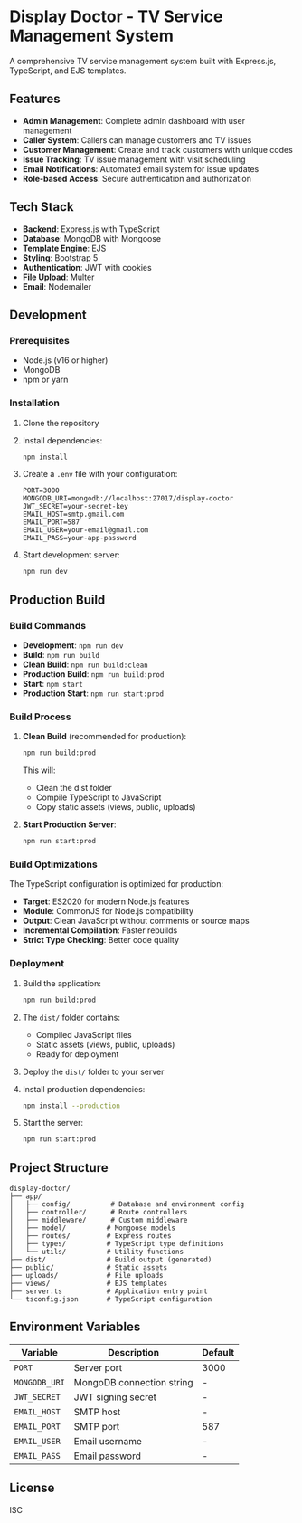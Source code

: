 # Display Doctor - TV Service Management System

A comprehensive TV service management system built with Express.js, TypeScript, and EJS templates.

## Features

- **Admin Management**: Complete admin dashboard with user management
- **Caller System**: Callers can manage customers and TV issues
- **Customer Management**: Create and track customers with unique codes
- **Issue Tracking**: TV issue management with visit scheduling
- **Email Notifications**: Automated email system for issue updates
- **Role-based Access**: Secure authentication and authorization

## Tech Stack

- **Backend**: Express.js with TypeScript
- **Database**: MongoDB with Mongoose
- **Template Engine**: EJS
- **Styling**: Bootstrap 5
- **Authentication**: JWT with cookies
- **File Upload**: Multer
- **Email**: Nodemailer

## Development

### Prerequisites

- Node.js (v16 or higher)
- MongoDB
- npm or yarn

### Installation

1. Clone the repository
2. Install dependencies:
   ```bash
   npm install
   ```

3. Create a `.env` file with your configuration:
   ```
   PORT=3000
   MONGODB_URI=mongodb://localhost:27017/display-doctor
   JWT_SECRET=your-secret-key
   EMAIL_HOST=smtp.gmail.com
   EMAIL_PORT=587
   EMAIL_USER=your-email@gmail.com
   EMAIL_PASS=your-app-password
   ```

4. Start development server:
   ```bash
   npm run dev
   ```

## Production Build

### Build Commands

- **Development**: `npm run dev`
- **Build**: `npm run build`
- **Clean Build**: `npm run build:clean`
- **Production Build**: `npm run build:prod`
- **Start**: `npm start`
- **Production Start**: `npm run start:prod`

### Build Process

1. **Clean Build** (recommended for production):
   ```bash
   npm run build:prod
   ```
   This will:
   - Clean the dist folder
   - Compile TypeScript to JavaScript
   - Copy static assets (views, public, uploads)

2. **Start Production Server**:
   ```bash
   npm run start:prod
   ```

### Build Optimizations

The TypeScript configuration is optimized for production:

- **Target**: ES2020 for modern Node.js features
- **Module**: CommonJS for Node.js compatibility
- **Output**: Clean JavaScript without comments or source maps
- **Incremental Compilation**: Faster rebuilds
- **Strict Type Checking**: Better code quality

### Deployment

1. Build the application:
   ```bash
   npm run build:prod
   ```

2. The `dist/` folder contains:
   - Compiled JavaScript files
   - Static assets (views, public, uploads)
   - Ready for deployment

3. Deploy the `dist/` folder to your server

4. Install production dependencies:
   ```bash
   npm install --production
   ```

5. Start the server:
   ```bash
   npm run start:prod
   ```

## Project Structure

```
display-doctor/
├── app/
│   ├── config/          # Database and environment config
│   ├── controller/      # Route controllers
│   ├── middleware/      # Custom middleware
│   ├── model/          # Mongoose models
│   ├── routes/         # Express routes
│   ├── types/          # TypeScript type definitions
│   └── utils/          # Utility functions
├── dist/               # Build output (generated)
├── public/             # Static assets
├── uploads/            # File uploads
├── views/              # EJS templates
├── server.ts           # Application entry point
└── tsconfig.json       # TypeScript configuration
```

## Environment Variables

| Variable | Description | Default |
|----------|-------------|---------|
| `PORT` | Server port | 3000 |
| `MONGODB_URI` | MongoDB connection string | - |
| `JWT_SECRET` | JWT signing secret | - |
| `EMAIL_HOST` | SMTP host | - |
| `EMAIL_PORT` | SMTP port | 587 |
| `EMAIL_USER` | Email username | - |
| `EMAIL_PASS` | Email password | - |

## License

ISC 